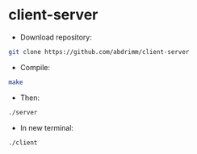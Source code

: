 # client-server

* Download repository:
```bash
git clone https://github.com/abdrimm/client-server
```
* Compile:
```bash
make
```
* Then:
```bash
./server
```
* In new terminal:
```bash
./client
```
